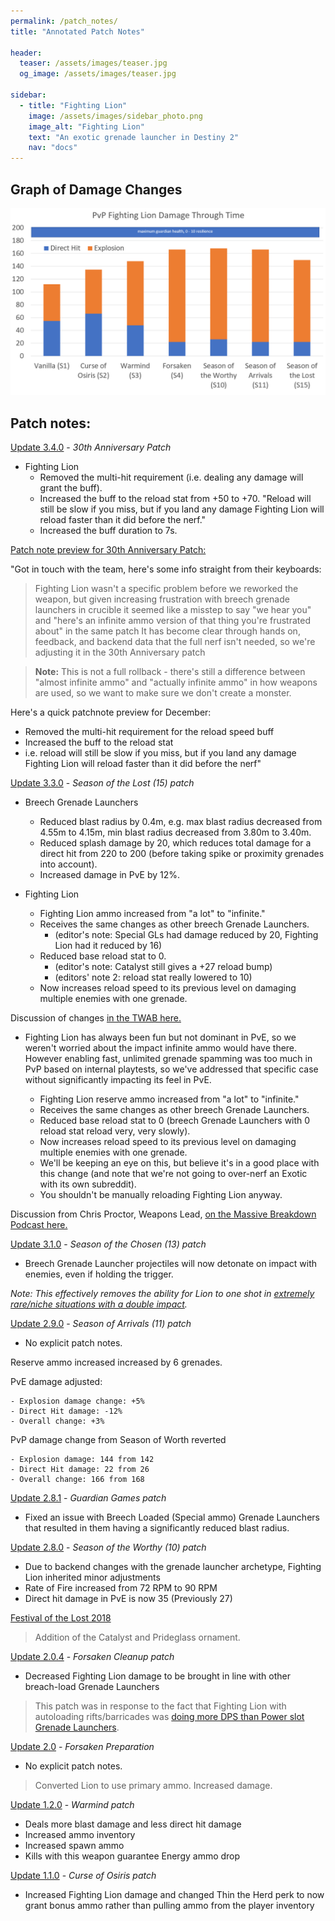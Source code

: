 ```yaml
---
permalink: /patch_notes/
title: "Annotated Patch Notes"

header:
  teaser: /assets/images/teaser.jpg
  og_image: /assets/images/teaser.jpg

sidebar:
  - title: "Fighting Lion"
    image: /assets/images/sidebar_photo.png
    image_alt: "Fighting Lion"
    text: "An exotic grenade launcher in Destiny 2"
    nav: "docs"
---
```


## Graph of Damage Changes

![Fighting Lion Damage per Patch](/assets/images/damage.png)



## Patch notes:

[Update 3.4.0](https://www.bungie.net/en/Explore/Detail/News/50880) - _30th Anniversary Patch_
  - Fighting Lion
    - Removed the multi-hit requirement (i.e. dealing any damage will grant the buff).
    - Increased the buff to the reload stat from +50 to +70.
    "Reload will still be slow if you miss, but if you land any damage Fighting Lion will reload faster than it did before the nerf."
    - Increased the buff duration to 7s.

[Patch note preview for 30th Anniversary Patch:](https://www.reddit.com/r/DestinyTheGame/comments/qd27mx/comment/hhjw72u/?context=3)

"Got in touch with the team, here's some info straight from their keyboards:

> Fighting Lion wasn't a specific problem before we reworked the weapon, but given increasing frustration with breech grenade launchers in crucible it seemed like a misstep to say "we hear you" and "here's an infinite ammo version of that thing you're frustrated about" in the same patch
> It has become clear through hands on, feedback, and backend data that the full nerf isn't needed, so we're adjusting it in the 30th Anniversary patch

> **Note:** This is not a full rollback - there's still a difference between "almost infinite ammo" and "actually infinite ammo" in how weapons are used, so we want to make sure we don't create a monster.

Here's a quick patchnote preview for December:

- Removed the multi-hit requirement for the reload speed buff
- Increased the buff to the reload stat
- i.e. reload will still be slow if you miss, but if you land any damage Fighting Lion will reload faster than it did before the nerf"

[Update 3.3.0](https://www.bungie.net/en/Explore/Detail/News/50599) - _Season of the Lost (15) patch_

- Breech Grenade Launchers
  - Reduced blast radius by 0.4m, e.g. max blast radius decreased from 4.55m to 4.15m, min blast radius decreased from 3.80m to 3.40m.
  - Reduced splash damage by 20, which reduces total damage for a direct hit from 220 to 200 (before taking spike or proximity grenades into account).
  - Increased damage in PvE by 12%.

- Fighting Lion
  - Fighting Lion ammo increased from "a lot" to "infinite."
  - Receives the same changes as other breech Grenade Launchers.
    - (editor's note: Special GLs had damage reduced by 20, Fighting Lion had it reduced by 16)
  - Reduced base reload stat to 0.
    - (editor's note: Catalyst still gives a +27 reload bump)
    - (editors' note 2: reload stat really lowered to 10)
  - Now increases reload speed to its previous level on damaging multiple enemies with one grenade.

Discussion of changes [in the TWAB here.](https://www.bungie.net/en/Explore/Detail/News/50572)

- Fighting Lion has always been fun but not dominant in PvE, so we weren't worried about the impact infinite ammo would have there. However enabling fast, unlimited grenade spamming was too much in PvP based on internal playtests, so we've addressed that specific case without significantly impacting its feel in PvE.

  - Fighting Lion reserve ammo increased from "a lot" to "infinite."
  - Receives the same changes as other breech Grenade Launchers.
  - Reduced base reload stat to 0 (breech Grenade Launchers with 0 reload stat reload very, very slowly).
  - Now increases reload speed to its previous level on damaging multiple enemies with one grenade.
  - We'll be keeping an eye on this, but believe it's in a good place with this change (and note that we're not going to over-nerf an Exotic with its own subreddit).
  - You shouldn't be manually reloading Fighting Lion anyway.

Discussion from Chris Proctor, Weapons Lead, [on the Massive Breakdown Podcast here.](https://overcast.fm/+QofQoqOK0/1:08:23)

[Update 3.1.0](https://www.bungie.net/en/News/Article/50097) - _Season of the Chosen (13) patch_

- Breech Grenade Launcher projectiles will now detonate on impact with enemies, even if holding the trigger.

_Note: This effectively removes the ability for Lion to one shot in [extremely rare/niche situations with a double impact](https://www.fightinglion.club/the_gun/#glitches)._

[Update 2.9.0](https://www.bungie.net/en/Explore/Detail/News/49188) - _Season of Arrivals (11) patch_

- No explicit patch notes.

Reserve ammo increased increased by 6 grenades.

PvE damage adjusted:

    - Explosion damage change: +5%
    - Direct Hit damage: -12%
    - Overall change: +3%

PvP damage change from Season of Worth reverted

    - Explosion damage: 144 from 142
    - Direct Hit damage: 22 from 26
    - Overall change: 166 from 168


[Update 2.8.1](https://www.bungie.net/en/News/Article/48959) - _Guardian Games patch_

- Fixed an issue with Breech Loaded (Special ammo) Grenade Launchers that resulted in them having a significantly reduced blast radius.

[Update 2.8.0](https://www.bungie.net/en/Explore/Detail/News/48838) - _Season of the Worthy (10) patch_

- Due to backend changes with the grenade launcher archetype, Fighting Lion inherited minor adjustments
- Rate of Fire increased from 72 RPM to 90 RPM
- Direct hit damage in PvE is now 35 (Previously 27)

[Festival of the Lost 2018](https://www.bungie.net/en/News/Article/47315)

> Addition of the Catalyst and Prideglass ornament.

[Update 2.0.4](https://www.bungie.net/en/News/Article/47335) - _Forsaken Cleanup patch_

- Decreased Fighting Lion damage to be brought in line with other breach-load Grenade Launchers

> This patch was in response to the fact that Fighting Lion with autoloading rifts/barricades was [doing more DPS than Power slot Grenade Launchers](https://www.reddit.com/r/DestinyTheGame/comments/9bbiwp/fighting_lion_is_currently_extremely_powerful_in/).

[Update 2.0](https://www.bungie.net/en/News/Article/47127) - _Forsaken Preparation_

- No explicit patch notes.

> Converted Lion to use primary ammo. Increased damage.

[Update 1.2.0](https://www.bungie.net/en/News/Article/46849) - _Warmind patch_
- Deals more blast damage and less direct hit damage
- Increased ammo inventory
- Increased spawn ammo
- Kills with this weapon guarantee Energy ammo drop

[Update 1.1.0](https://www.bungie.net/en/News/Article/46522) - _Curse of Osiris patch_

- Increased Fighting Lion damage and changed Thin the Herd perk to now grant bonus ammo rather than pulling ammo from the player inventory
